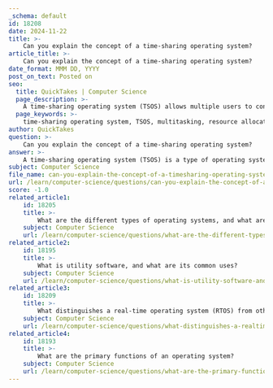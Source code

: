 ```yaml
---
_schema: default
id: 18208
date: 2024-11-22
title: >-
    Can you explain the concept of a time-sharing operating system?
article_title: >-
    Can you explain the concept of a time-sharing operating system?
date_format: MMM DD, YYYY
post_on_text: Posted on
seo:
  title: QuickTakes | Computer Science
  page_description: >-
    A time-sharing operating system (TSOS) allows multiple users to concurrently use a computer's resources, enhancing multitasking and resource allocation for efficient computing.
  page_keywords: >-
    time-sharing operating system, TSOS, multitasking, resource allocation, user interaction, efficiency, UNIX, Linux, Windows Server, concurrent processes, virtual terminal, fair access, computing resources
author: QuickTakes
question: >-
    Can you explain the concept of a time-sharing operating system?
answer: >-
    A time-sharing operating system (TSOS) is a type of operating system that enables multiple users or processes to concurrently share the same computer resources, such as the CPU, memory, and peripherals. This system design allows each user or process to have the illusion of dedicated access to the system, even though resources are being shared in a time-sliced manner.\n\n### Key Features of Time-Sharing Operating Systems:\n\n1. **Multitasking**: A time-sharing operating system allows users to perform multiple tasks simultaneously. Each task is allocated a specific amount of CPU time, which is divided into small intervals known as time slices or quanta. This enables the system to switch between tasks rapidly, giving the appearance of parallel execution.\n\n2. **Resource Allocation**: The operating system allocates CPU time, memory, and other resources among users or processes. When a user's time slice expires, the system switches to another user, ensuring that all users have fair access to the system's resources.\n\n3. **User Interaction**: Time-sharing systems are designed to support multiple users interacting with the system at the same time. Each user typically has access to a virtual terminal or remote login session, allowing them to execute their tasks independently.\n\n4. **Efficiency**: By allowing multiple users to share the same system, time-sharing operating systems improve resource utilization and reduce idle time. This is particularly beneficial in environments where many users need access to computing resources.\n\n### Examples of Time-Sharing Operating Systems:\n\nSome well-known examples of time-sharing operating systems include:\n- **UNIX**: A powerful, multiuser operating system that supports multitasking and is widely used in servers and workstations.\n- **Linux**: An open-source operating system that is a popular choice for servers and desktops, known for its stability and flexibility.\n- **Windows Server**: A version of the Windows operating system designed for server environments, supporting multiple users and applications.\n\nIn summary, time-sharing operating systems are essential for environments where multiple users need to access computing resources simultaneously, providing an efficient and user-friendly way to manage tasks and resources.
subject: Computer Science
file_name: can-you-explain-the-concept-of-a-timesharing-operating-system.md
url: /learn/computer-science/questions/can-you-explain-the-concept-of-a-timesharing-operating-system
score: -1.0
related_article1:
    id: 18205
    title: >-
        What are the different types of operating systems, and what are their characteristics?
    subject: Computer Science
    url: /learn/computer-science/questions/what-are-the-different-types-of-operating-systems-and-what-are-their-characteristics
related_article2:
    id: 18195
    title: >-
        What is utility software, and what are its common uses?
    subject: Computer Science
    url: /learn/computer-science/questions/what-is-utility-software-and-what-are-its-common-uses
related_article3:
    id: 18209
    title: >-
        What distinguishes a real-time operating system (RTOS) from other types?
    subject: Computer Science
    url: /learn/computer-science/questions/what-distinguishes-a-realtime-operating-system-rtos-from-other-types
related_article4:
    id: 18193
    title: >-
        What are the primary functions of an operating system?
    subject: Computer Science
    url: /learn/computer-science/questions/what-are-the-primary-functions-of-an-operating-system
---
```


&nbsp;